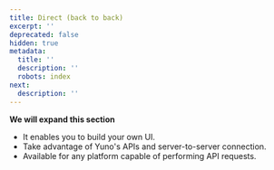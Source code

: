 ```yaml
---
title: Direct (back to back)
excerpt: ''
deprecated: false
hidden: true
metadata:
  title: ''
  description: ''
  robots: index
next:
  description: ''
---
```

**We will expand this section**

* It enables you to build your own UI.
* Take advantage of Yuno's APIs and server-to-server connection.
* Available for any platform capable of performing API requests.
